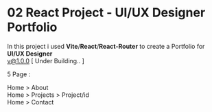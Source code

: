 # 02 React Project - UI/UX Designer Portfolio

In this project i used <b>Vite</b>/<b>React</b>/<b>React-Router</b> to create a Portfolio for <b>UI/UX Designer</b> <br/>
v@1.0.0 [ Under Building.. ]<br/>

5 Page :<br/>

Home > About<br/>
Home > Projects > Project/id<br/>
Home > Contact<br/>
